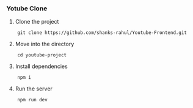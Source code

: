 ### Yotube Clone
1. Clone the project

```
    git clone https://github.com/shanks-rahul/Youtube-Frontend.git
```

2. Move into the directory

```
    cd youtube-project
```

3. Install dependencies

```
    npm i
```

4. Run the server
```
    npm run dev
```